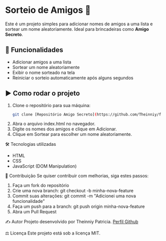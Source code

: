 # Sorteio de Amigos 🎉

Este é um projeto simples para adicionar nomes de amigos a uma lista e sortear um nome aleatoriamente. Ideal para brincadeiras como **Amigo Secreto**.

## 📌 Funcionalidades

- Adicionar amigos a uma lista
- Sortear um nome aleatoriamente
- Exibir o nome sorteado na tela
- Reiniciar o sorteio automaticamente após alguns segundos

## ▶️ Como rodar o projeto

1. Clone o repositório para sua máquina:
   ```bash
   git clone [Repositório Amigo Secreto](https://github.com/Theinniy/friend-secret)

2. Abra o arquivo index.html no navegador.
3. Digite os nomes dos amigos e clique em Adicionar.
4. Clique em Sortear para escolher um nome aleatoriamente.

🛠️ Tecnologias utilizadas
- HTML
- CSS
- JavaScript (DOM Manipulation)

👥 Contribuição
Se quiser contribuir com melhorias, siga estes passos:

1. Faça um fork do repositório
2. Crie uma nova branch: git checkout -b minha-nova-feature
3. Commit suas alterações: git commit -m "Adicionei uma nova funcionalidade"
4. Faça um push para a branch: git push origin minha-nova-feature
5. Abra um Pull Request

✍️ Autor
Projeto desenvolvido por Theinniy Patricia. [Perfil Github](https://github.com/Theinniy)

⚖️ Licença
Este projeto está sob a licença MIT.

